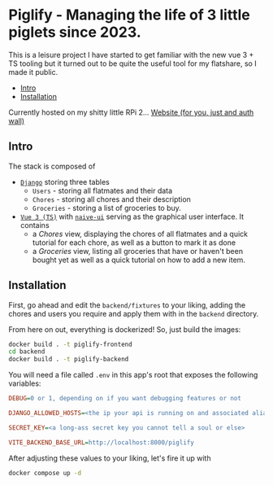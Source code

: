 # Piglify - Managing the life of 3 little piglets since 2023.
This is a leisure project I have started to get familiar with the new vue 3 + TS tooling but it turned out to be quite the useful tool for my flatshare, so I made it public.

  - [Intro](#intro)
  - [Installation](#installation)

Currently hosted on my shitty little RPi 2... [Website (for you, just and auth wall)](https://piglify.duckdns.org)

## Intro

The stack is composed of 
 - [`Django`](https://www.djangoproject.com/) storing three tables
   - `Users` - storing all flatmates and their data
   - `Chores` - storing all chores and their description
   - `Groceries` - storing a list of groceries to buy.
 - [`Vue 3 (TS)`](https://vuejs.org) with [`naive-ui`](https://naiveui.com) serving as the graphical user interface. It contains
   - a *Chores* view, displaying the chores of all flatmates and a quick tutorial for each chore, as well as a button to mark it as done
   - a *Groceries* view, listing all groceries that have or haven't been bought yet as well as a quick tutorial on how to add a new item.

## Installation
First, go ahead and edit the `backend/fixtures` to your liking, adding the chores and users you require and apply them with in the `backend` directory.

From here on out, everything is dockerized! So, just build the images:
```bash
docker build . -t piglify-frontend
cd backend
docker build . -t piglify-backend
```

You will need a file called `.env` in this app's root that exposes the following variables:
```ini
DEBUG=0 or 1, depending on if you want debugging features or not

DJANGO_ALLOWED_HOSTS=<the ip your api is running on and associated aliases, incl. localhost for the default setup>

SECRET_KEY=<a long-ass secret key you cannot tell a soul or else>

VITE_BACKEND_BASE_URL=http://localhost:8000/piglify
```

After adjusting these values to your liking, let's fire it up with
```bash
docker compose up -d
```
